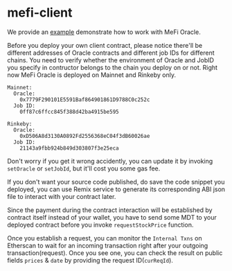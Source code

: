 # mefi-client


  We provide an [example](https://github.com/measurabledatatoken/mefi-client/blob/main/contract/mefi/example/MefiOracleConsumer.sol) demonstrate how to work with MeFi Oracle.
  
  Before you deploy your own client contract, please notice there'll be different addresses of Oracle contracts and different job IDs for different chains. You need to verify whether the environment of Oracle and JobID you specify in contructor belongs to the chain you deploy on or not. Right now MeFi Oracle is deployed on Mainnet and Rinkeby only. 
  
  ```
  Mainnet:
    Oracle:
      0x7779F290101E5591Baf864901861D9788C0c252c
    Job ID:
      0ff87c6ffcc845f388d42ba4915be595
  ```
  
  ```
  Rinkeby:
    Oracle:
      0xD506A8d3130A0892Fd2556368eC04f3dB60026ae
    Job ID:
      21143a9fbb924b849d303807f3e25eca
  ```

  Don't worry if you get it wrong accidently, you can update it by invoking `setOracle` or `setJobId`, but it'll cost you some gas fee.
  
  If you don't want your source code published, do save the code snippet you deployed, you can use Remix service to generate its corresponding ABI json file to interact with your contract later.
  
  Since the payment during the contract interaction will be established by contract itself instead of your wallet, you have to send some MDT to your deployed contract before you invoke `requestStockPrice` function.
  
  Once you establish a request, you can monitor the `Internal Txns` on Etherscan to wait for an incoming transaction right after your outgoing transaction(request). Once you see one, you can check the result on public fields `prices` & `date` by providing the request ID(`curReqId`).
